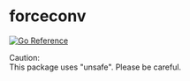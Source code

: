 # forceconv

[![Go Reference](https://pkg.go.dev/badge/github.com/shunsukuda/forceconv.svg)](https://pkg.go.dev/github.com/shunsukuda/forceconv)

Caution:  
This package uses "unsafe". Please be careful.